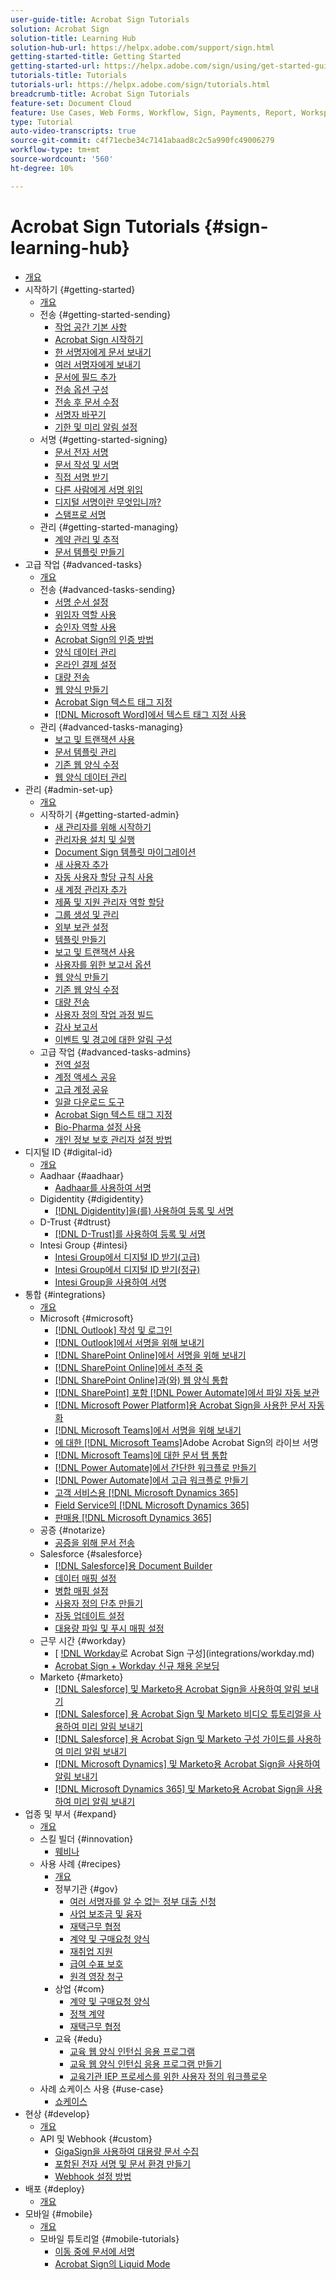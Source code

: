 ```yaml
---
user-guide-title: Acrobat Sign Tutorials
solution: Acrobat Sign
solution-title: Learning Hub
solution-hub-url: https://helpx.adobe.com/support/sign.html
getting-started-title: Getting Started
getting-started-url: https://helpx.adobe.com/sign/using/get-started-guide.html
tutorials-title: Tutorials
tutorials-url: https://helpx.adobe.com/sign/tutorials.html
breadcrumb-title: Acrobat Sign Tutorials
feature-set: Document Cloud
feature: Use Cases, Web Forms, Workflow, Sign, Payments, Report, Workspace, Deadline, Administration, Digital ID, Form, Integrations, Mobile, Skill Builder
type: Tutorial
auto-video-transcripts: true
source-git-commit: c4f71ecbe34c7141abaad8c2c5a990fc49006279
workflow-type: tm+mt
source-wordcount: '560'
ht-degree: 10%

---
```



# Acrobat Sign Tutorials {#sign-learning-hub}

+ [개요](overview.md)
+ 시작하기 {#getting-started}
   + [개요](sign-beginner-tutorials/beginner-users-overview.md)
   + 전송 {#getting-started-sending}
      + [작업 공간 기본 사항](sign-beginner-tutorials/quick-tour.md)
      + [Acrobat Sign 시작하기](sign-beginner-tutorials/new-sender.md)
      + [한 서명자에게 문서 보내기](sign-beginner-tutorials/send-to-single-recipient.md)
      + [여러 서명자에게 보내기](sign-beginner-tutorials/send-to-multiple-recipients.md)
      + [문서에 필드 추가](sign-beginner-tutorials/adding-fields.md)
      + [전송 옵션 구성](sign-beginner-tutorials/sending-options.md)
      + [전송 후 문서 수정](sign-beginner-tutorials/modify-in-flight.md)
      + [서명자 바꾸기](sign-beginner-tutorials/replace-signer.md)
      + [기한 및 미리 알림 설정](sign-beginner-tutorials/set-deadlines-reminders.md)
   + 서명 {#getting-started-signing}
      + [문서 전자 서명](sign-beginner-tutorials/electronically-sign-a-document.md)
      + [문서 작성 및 서명](sign-beginner-tutorials/fill-and-sign.md)
      + [직접 서명 받기](sign-beginner-tutorials/sign-in-person.md)
      + [다른 사람에게 서명 위임](sign-beginner-tutorials/delegate-signing.md)
      + [디지털 서명이란 무엇입니까?](sign-beginner-tutorials/sign-with-a-digital-signature.md)
      + [스탬프로 서명](sign-beginner-tutorials/sign-with-a-stamp.md)
   + 관리 {#getting-started-managing}
      + [계약 관리 및 추적](sign-beginner-tutorials/manage-and-track.md)
      + [문서 템플릿 만들기](https://experienceleague.adobe.com/docs/document-cloud-learn/sign-learning-hub/admin-set-up/getting-started-admin/create-a-template.html)
+ 고급 작업 {#advanced-tasks}
   + [개요](sign-advanced-users/advanced-users-overview.md)
   + 전송 {#advanced-tasks-sending}
      + [서명 순서 설정](sign-advanced-users/setting-up-routing.md)
      + [위임자 역할 사용](sign-advanced-users/delegate-signature.md)
      + [승인자 역할 사용](sign-advanced-users/add-an-approver.md)
      + [Acrobat Sign의 인증 방법](sign-advanced-users/authentication-methods.md)
      + [양식 데이터 관리](sign-advanced-users/manage-form-data.md)
      + [온라인 결제 설정](sign-advanced-users/set-up-online-payments.md)
      + [대량 전송](https://experienceleague.adobe.com/docs/document-cloud-learn/sign-learning-hub/admin-set-up/getting-started-admin/megasign.html)
      + [웹 양식 만들기](https://experienceleague.adobe.com/docs/document-cloud-learn/sign-learning-hub/admin-set-up/getting-started-admin/webform.html)
      + [Acrobat Sign 텍스트 태그 지정](https://experienceleague.adobe.com/docs/document-cloud-learn/sign-learning-hub/admin-set-up/advanced-tasks-admins/adobe-sign-text-tagging.html)
      + [ [!DNL Microsoft Word]에서 텍스트 태그 지정 사용](sign-advanced-users/text-tagging-word.md)
   + 관리 {#advanced-tasks-managing}
      + [보고 및 트랜잭션 사용](sign-advanced-users/creating-a-report.md)
      + [문서 템플릿 관리](sign-advanced-users/edit-a-template.md)
      + [기존 웹 양식 수정](sign-advanced-users/modify-webform.md)
      + [웹 양식 데이터 관리](sign-advanced-users/manage-webform-data.md)
+ 관리 {#admin-set-up}
   + [개요](admin/intro-admin-overview.md)
   + 시작하기 {#getting-started-admin}
      + [새 관리자를 위해 시작하기](admin/get-started-admin.md)
      + [관리자용 설치 및 실행](admin/up-and-running-admin.md)
      + [Document Sign 템플릿 마이그레이션](admin/docusign-templates.md)
      + [새 사용자 추가](admin/add-users-to-your-account.md)
      + [자동 사용자 할당 규칙 사용](admin/automatic-assignment-rules.md)
      + [새 계정 관리자 추가](admin/add-admin.md)
      + [제품 및 지원 관리자 역할 할당](admin/promote-admin.md)
      + [그룹 생성 및 관리](admin/create-and-manage-groups.md)
      + [외부 보관 설정](admin/set-up-your-external-archive.md)
      + [템플릿 만들기](sign-advanced-users/create-a-template.md)
      + [보고 및 트랜잭션 사용](https://experienceleague.adobe.com/en/docs/document-cloud-learn/sign-learning-hub/advanced-tasks/advanced-tasks-managing/creating-a-report)
      + [사용자를 위한 보고서 옵션](admin/report-options.md)
      + [웹 양식 만들기](sign-advanced-users/webform.md)
      + [기존 웹 양식 수정](https://experienceleague.adobe.com/docs/document-cloud-learn/sign-learning-hub/advanced-tasks/advanced-tasks-managing/modify-webform.html)
      + [대량 전송](sign-advanced-users/megasign.md)
      + [사용자 정의 작업 과정 빌드](admin/building-a-custom-workflow.md)
      + [감사 보고서](admin/audit-reports.md)
      + [이벤트 및 경고에 대한 알림 구성](admin/set-up-shared-events-and-alert.md)
   + 고급 작업 {#advanced-tasks-admins}
      + [전역 설정](admin/learn-about-global-settings.md)
      + [계정 액세스 공유](admin/share-account-access.md)
      + [고급 계정 공유](admin/advanced-account-sharing.md)
      + [일괄 다운로드 도구](admin/bulk-download-tool.md)
      + [Acrobat Sign 텍스트 태그 지정](sign-advanced-users/adobe-sign-text-tagging.md)
      + [Bio-Pharma 설정 사용](admin/use-bio-pharma-settings.md)
      + [개인 정보 보호 관리자 설정 방법](admin/privacy.md)
+ 디지털 ID {#digital-id}
   + [개요](digitalid/digitalid-overview.md)
   + Aadhaar {#aadhaar}
      + [Aadhaar를 사용하여 서명](digitalid/aadhaar-sign.md)
   + Digidentity {#digidentity}
      + [ [!DNL Digidentity]을(를) 사용하여 등록 및 서명](digitalid/digidentity-sign.md)
   + D-Trust {#dtrust}
      + [[!DNL D-Trust]를 사용하여 등록 및 서명](digitalid/d-trust.md)
   + Intesi Group {#intesi}
      + [Intesi Group에서 디지털 ID 받기(고급)](digitalid/intesi-advanced.md)
      + [Intesi Group에서 디지털 ID 받기(정규)](digitalid/intesi-qualified.md)
      + [Intesi Group을 사용하여 서명](digitalid/intesi-sign.md)
+ 통합 {#integrations}
   + [개요](integrations/integrations-overview.md)
   + Microsoft {#microsoft}
      + [ [!DNL Outlook] 작성 및 로그인](integrations/fill-and-sign-doc-microsoft-outlook.md)
      + [ [!DNL Outlook]에서 서명을 위해 보내기](integrations/send-for-signature-with-outlook.md)
      + [ [!DNL SharePoint Online]에서 서명을 위해 보내기](integrations/send-for-signature-with-sharepoint-online.md)
      + [ [!DNL SharePoint Online]에서 추적 중](integrations/track-an-agreement-with-sharepoint-online.md)
      + [ [!DNL SharePoint Online]과(와) 웹 양식 통합](integrations/integrate-web-form-sharepoint-online.md)
      + [ [!DNL SharePoint] 포함 [!DNL Power Automate]에서 파일 자동 보관](integrations/auto-archive-sharepoint-power-automate.md)
      + [ [!DNL Microsoft Power Platform]용 Acrobat Sign을 사용한 문서 자동화](integrations/documentautomation.md)
      + [ [!DNL Microsoft Teams]에서 서명을 위해 보내기](integrations/adobe-sign-teams-mortgage.md)
      + [에 대한  [!DNL Microsoft Teams]](integrations/live-sign-microsoft-teams.md)Adobe Acrobat Sign의 라이브 서명
      + [ [!DNL Microsoft Teams]에 대한 문서 탭 통합](integrations/acrobat-sign-teams-documents-tab.md)
      + [ [!DNL Power Automate]에서 간단한 워크플로 만들기](integrations/simple-workflow-power-automate.md)
      + [ [!DNL Power Automate]에서 고급 워크플로 만들기](integrations/advanced-workflow-power-automate.md)
      + [고객 서비스용 [!DNL Microsoft Dynamics 365]](integrations/dynamics-customer-service.md)
      + [Field Service의 [!DNL Microsoft Dynamics 365]](integrations/dynamics-field-service.md)
      + [판매용 [!DNL Microsoft Dynamics 365]](integrations/dynamics-sales.md)
   + 공증 {#notarize}
      + [공증을 위해 문서 전송](integrations/send-document-notarize.md)
   + Salesforce {#salesforce}
      + [ [!DNL Salesforce]용 Document Builder](integrations/create-an-agreement-template.md)
      + [데이터 매핑 설정](integrations/set-up-data-mapping.md)
      + [병합 매핑 설정](integrations/set-up-merging-map.md)
      + [사용자 정의 단추 만들기](integrations/create-a-custom-button.md)
      + [자동 업데이트 설정](integrations/salesforce-automatic-updates.md)
      + [대용량 파일 및 푸시 매핑 설정](integrations/salesforce-large-files.md)
   + 근무 시간 {#workday}
      + [ [!DNL Workday](으)로 Acrobat Sign 구성](integrations/workday.md)
      + [Acrobat Sign + Workday 신규 채용 온보딩](integrations/acrobat-sign-workday-onboarding.md)
   + Marketo {#marketo}
      + [ [!DNL Salesforce] 및 Marketo용 Acrobat Sign을 사용하여 알림 보내기](integrations/marketo-salesforce-sms.md)
      + [ [!DNL Salesforce] 용 Acrobat Sign 및 Marketo 비디오 튜토리얼을 사용하여 미리 알림 보내기](integrations/marketo-salesforce-reminder-video.md)
      + [ [!DNL Salesforce] 용 Acrobat Sign 및 Marketo 구성 가이드를 사용하여 미리 알림 보내기](integrations/marketo-salesforce-reminder.md)
      + [ [!DNL Microsoft Dynamics] 및 Marketo용 Acrobat Sign을 사용하여 알림 보내기](integrations/marketo-dynamics-sms.md)
      + [ [!DNL Microsoft Dynamics 365] 및 Marketo용 Acrobat Sign을 사용하여 미리 알림 보내기](integrations/marketo-dynamics-reminder.md)
+ 업종 및 부서 {#expand}
   + [개요](sign-usecase/expand-inspire-overview.md)
   + 스킬 빌더 {#innovation}
      + [웨비나](sign-usecase/innovation-series.md)
   + 사용 사례 {#recipes}
      + [개요](sign-usecase/recipes.md)
      + 정부기관 {#gov}
         + [여러 서명자를 알 수 없는 정부 대출 신청](sign-usecase/webform-multiple-signers.md)
         + [사업 보조금 및 융자](sign-usecase/usecasegovgrants.md)
         + [재택근무 협정](sign-usecase/usecasegovtelework.md)
         + [계약 및 구매요청 양식](sign-usecase/usecasegovcontracts.md)
         + [재취업 지원](sign-usecase/usecasegovreemployment.md)
         + [급여 수표 보호](sign-usecase/usecasegovpaycheck.md)
         + [원격 영장 청구](sign-usecase/usecasegovremote.md)
      + 상업 {#com}
         + [계약 및 구매요청 양식](sign-usecase/usecasecomcontracts.md)
         + [정책 계약](sign-usecase/usecasecompolicy.md)
         + [재택근무 협정](sign-usecase/usecasecomtelework.md)
      + 교육 {#edu}
         + [교육 웹 양식 인턴십 응용 프로그램](sign-usecase/usecase-edu-intern.md)
         + [교육 웹 양식 인턴십 응용 프로그램 만들기](sign-usecase/usecase-edu-intern-create.md)
         + [교육기관 IEP 프로세스를 위한 사용자 정의 워크플로우](sign-usecase/usecase-edu-iep.md)
   + 사례 쇼케이스 사용 {#use-case}
      + [쇼케이스](sign-usecase/use-case-showcase.md)
+ 현상 {#develop}
   + [개요](develop/develop-overview.md)
   + API 및 Webhook {#custom}
      + [GigaSign을 사용하여 대용량 문서 수집](develop/gigasign.md)
      + [포함된 전자 서명 및 문서 환경 만들기](develop/embeddedesignature.md)
      + [Webhook 설정 방법](develop/webhooks.md)
+ 배포 {#deploy}
   + [개요](deploy-overview.md)
+ 모바일 {#mobile}
   + [개요](mobile/mobile-overview.md)
   + 모바일 튜토리얼 {#mobile-tutorials}
      + [이동 중에 문서에 서명](mobile/sign-mobile.md)
      + [Acrobat Sign의 Liquid Mode](mobile/liquidmode.md)
